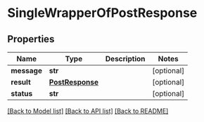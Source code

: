 # SingleWrapperOfPostResponse

## Properties
Name | Type | Description | Notes
------------ | ------------- | ------------- | -------------
**message** | **str** |  | [optional] 
**result** | [**PostResponse**](PostResponse.md) |  | [optional] 
**status** | **str** |  | [optional] 

[[Back to Model list]](../README.md#documentation-for-models) [[Back to API list]](../README.md#documentation-for-api-endpoints) [[Back to README]](../README.md)

